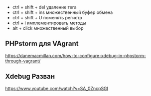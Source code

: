 * ctrl + shift + del удаление тега
* ctrl + shift + ins множественный буфер обмена
* ctrl + shift + U поменять регистр
* ctrl + i имплементировать методы
* alt + click множественный выбор

## PHPstorm для VAgrant
https://danemacmillan.com/how-to-configure-xdebug-in-phpstorm-through-vagrant/
## Xdebug Разван
https://www.youtube.com/watch?v=SA_0ZncpSGI
